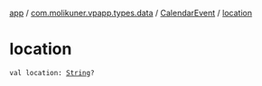 [app](../../index.md) / [com.molikuner.vpapp.types.data](../index.md) / [CalendarEvent](index.md) / [location](./location.md)

# location

`val location: `[`String`](https://kotlinlang.org/api/latest/jvm/stdlib/kotlin/-string/index.html)`?`